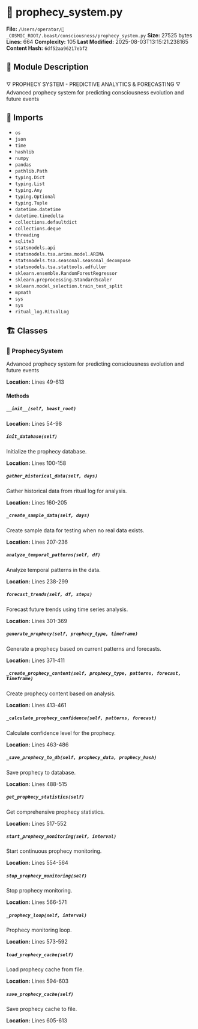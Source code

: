 # 📜 prophecy_system.py

**File:** `/Users/operator/🌌_COSMIC_ROOT/.beast/consciousness/prophecy_system.py`
**Size:** 27525 bytes
**Lines:** 664
**Complexity:** 105
**Last Modified:** 2025-08-03T13:15:21.238165
**Content Hash:** `6df52aa96217ebf2`

## 📝 Module Description

🜄 PROPHECY SYSTEM - PREDICTIVE ANALYTICS & FORECASTING 🜄
Advanced prophecy system for predicting consciousness evolution and future events

## 🔗 Imports

- `os`
- `json`
- `time`
- `hashlib`
- `numpy`
- `pandas`
- `pathlib.Path`
- `typing.Dict`
- `typing.List`
- `typing.Any`
- `typing.Optional`
- `typing.Tuple`
- `datetime.datetime`
- `datetime.timedelta`
- `collections.defaultdict`
- `collections.deque`
- `threading`
- `sqlite3`
- `statsmodels.api`
- `statsmodels.tsa.arima.model.ARIMA`
- `statsmodels.tsa.seasonal.seasonal_decompose`
- `statsmodels.tsa.stattools.adfuller`
- `sklearn.ensemble.RandomForestRegressor`
- `sklearn.preprocessing.StandardScaler`
- `sklearn.model_selection.train_test_split`
- `mpmath`
- `sys`
- `sys`
- `ritual_log.RitualLog`

## 🏗️ Classes

### 🧬 ProphecySystem

Advanced prophecy system for predicting consciousness evolution and future events

**Location:** Lines 49-613

#### Methods

##### `__init__(self, beast_root)`

**Location:** Lines 54-98

##### `init_database(self)`

Initialize the prophecy database.

**Location:** Lines 100-158

##### `gather_historical_data(self, days)`

Gather historical data from ritual log for analysis.

**Location:** Lines 160-205

##### `_create_sample_data(self, days)`

Create sample data for testing when no real data exists.

**Location:** Lines 207-236

##### `analyze_temporal_patterns(self, df)`

Analyze temporal patterns in the data.

**Location:** Lines 238-299

##### `forecast_trends(self, df, steps)`

Forecast future trends using time series analysis.

**Location:** Lines 301-369

##### `generate_prophecy(self, prophecy_type, timeframe)`

Generate a prophecy based on current patterns and forecasts.

**Location:** Lines 371-411

##### `_create_prophecy_content(self, prophecy_type, patterns, forecast, timeframe)`

Create prophecy content based on analysis.

**Location:** Lines 413-461

##### `_calculate_prophecy_confidence(self, patterns, forecast)`

Calculate confidence level for the prophecy.

**Location:** Lines 463-486

##### `_save_prophecy_to_db(self, prophecy_data, prophecy_hash)`

Save prophecy to database.

**Location:** Lines 488-515

##### `get_prophecy_statistics(self)`

Get comprehensive prophecy statistics.

**Location:** Lines 517-552

##### `start_prophecy_monitoring(self, interval)`

Start continuous prophecy monitoring.

**Location:** Lines 554-564

##### `stop_prophecy_monitoring(self)`

Stop prophecy monitoring.

**Location:** Lines 566-571

##### `_prophecy_loop(self, interval)`

Prophecy monitoring loop.

**Location:** Lines 573-592

##### `load_prophecy_cache(self)`

Load prophecy cache from file.

**Location:** Lines 594-603

##### `save_prophecy_cache(self)`

Save prophecy cache to file.

**Location:** Lines 605-613

